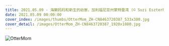 ```yaml
---
title: 2021.05.09 - 海獭妈妈和新生的幼崽，加利福尼亚州蒙特雷湾 (© Suzi Eszterhas/Minden Pictures)
date: 2021.05.09 00:00:00
cover_index: /images/thumbs/OtterMom_ZH-CN8463720387_533x300.jpg
cover_detail: /images/OtterMom_ZH-CN8463720387_1920x1080.jpg
---
```


![OtterMom](/images/OtterMom_ZH-CN8463720387_1920x1080.jpg)
